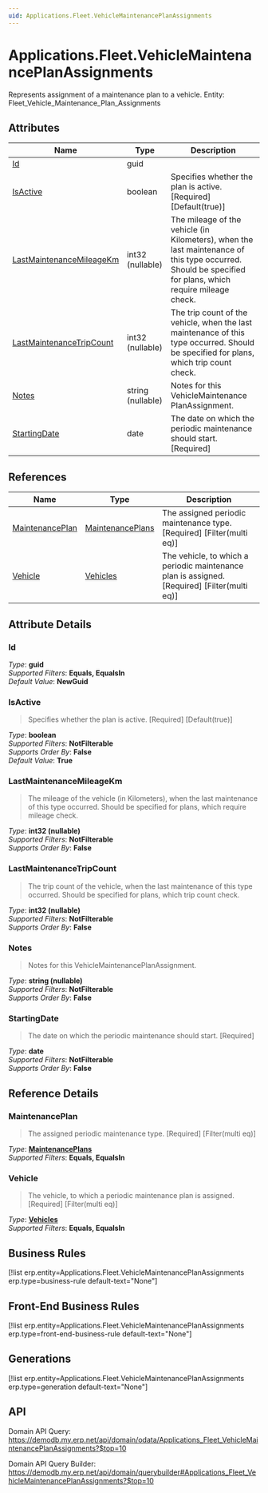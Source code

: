 ```yaml
---
uid: Applications.Fleet.VehicleMaintenancePlanAssignments
---
```

# Applications.Fleet.VehicleMaintenancePlanAssignments

Represents assignment of a maintenance plan to a vehicle. Entity: Fleet_Vehicle_Maintenance_Plan_Assignments

## Attributes

| Name | Type | Description |
| ---- | ---- | --- |
| [Id](Applications.Fleet.VehicleMaintenancePlanAssignments.md#id) | guid |  
| [IsActive](Applications.Fleet.VehicleMaintenancePlanAssignments.md#isactive) | boolean | Specifies whether the plan is active. [Required] [Default(true)] 
| [LastMaintenanceMileageKm](Applications.Fleet.VehicleMaintenancePlanAssignments.md#lastmaintenancemileagekm) | int32 (nullable) | The mileage of the vehicle (in Kilometers), when the last maintenance of this type occurred. Should be specified for plans, which require mileage check. 
| [LastMaintenanceTripCount](Applications.Fleet.VehicleMaintenancePlanAssignments.md#lastmaintenancetripcount) | int32 (nullable) | The trip count of the vehicle, when the last maintenance of this type occurred. Should be specified for plans, which trip count check. 
| [Notes](Applications.Fleet.VehicleMaintenancePlanAssignments.md#notes) | string (nullable) | Notes for this VehicleMaintenance<br />PlanAssignment. 
| [StartingDate](Applications.Fleet.VehicleMaintenancePlanAssignments.md#startingdate) | date | The date on which the periodic maintenance should start. [Required] 

## References

| Name | Type | Description |
| ---- | ---- | --- |
| [MaintenancePlan](Applications.Fleet.VehicleMaintenancePlanAssignments.md#maintenanceplan) | [MaintenancePlans](Applications.Fleet.MaintenancePlans.md) | The assigned periodic maintenance type. [Required] [Filter(multi eq)] |
| [Vehicle](Applications.Fleet.VehicleMaintenancePlanAssignments.md#vehicle) | [Vehicles](Applications.Fleet.Vehicles.md) | The vehicle, to which a periodic maintenance plan is assigned. [Required] [Filter(multi eq)] |


## Attribute Details

### Id

_Type_: **guid**  
_Supported Filters_: **Equals, EqualsIn**  
_Default Value_: **NewGuid**  

### IsActive

> Specifies whether the plan is active. [Required] [Default(true)]

_Type_: **boolean**  
_Supported Filters_: **NotFilterable**  
_Supports Order By_: **False**  
_Default Value_: **True**  

### LastMaintenanceMileageKm

> The mileage of the vehicle (in Kilometers), when the last maintenance of this type occurred. Should be specified for plans, which require mileage check.

_Type_: **int32 (nullable)**  
_Supported Filters_: **NotFilterable**  
_Supports Order By_: **False**  

### LastMaintenanceTripCount

> The trip count of the vehicle, when the last maintenance of this type occurred. Should be specified for plans, which trip count check.

_Type_: **int32 (nullable)**  
_Supported Filters_: **NotFilterable**  
_Supports Order By_: **False**  

### Notes

> Notes for this VehicleMaintenancePlanAssignment.

_Type_: **string (nullable)**  
_Supported Filters_: **NotFilterable**  
_Supports Order By_: **False**  

### StartingDate

> The date on which the periodic maintenance should start. [Required]

_Type_: **date**  
_Supported Filters_: **NotFilterable**  
_Supports Order By_: **False**  


## Reference Details

### MaintenancePlan

> The assigned periodic maintenance type. [Required] [Filter(multi eq)]

_Type_: **[MaintenancePlans](Applications.Fleet.MaintenancePlans.md)**  
_Supported Filters_: **Equals, EqualsIn**  

### Vehicle

> The vehicle, to which a periodic maintenance plan is assigned. [Required] [Filter(multi eq)]

_Type_: **[Vehicles](Applications.Fleet.Vehicles.md)**  
_Supported Filters_: **Equals, EqualsIn**  



## Business Rules

[!list erp.entity=Applications.Fleet.VehicleMaintenancePlanAssignments erp.type=business-rule default-text="None"]

## Front-End Business Rules

[!list erp.entity=Applications.Fleet.VehicleMaintenancePlanAssignments erp.type=front-end-business-rule default-text="None"]

## Generations

[!list erp.entity=Applications.Fleet.VehicleMaintenancePlanAssignments erp.type=generation default-text="None"]

## API

Domain API Query:
<https://demodb.my.erp.net/api/domain/odata/Applications_Fleet_VehicleMaintenancePlanAssignments?$top=10>

Domain API Query Builder:
<https://demodb.my.erp.net/api/domain/querybuilder#Applications_Fleet_VehicleMaintenancePlanAssignments?$top=10>

